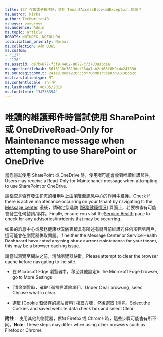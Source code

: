 ```yaml
---
title: 127 存取電子郵件時，收到 TenantAccessBlockedException 錯誤？
ms.author: kirks
author: Techwriter40
manager: pamgreen
ms.audience: Admin
ms.topic: article
ROBOTS: NOINDEX, NOFOLLOW
localization_priority: Normal
ms.collection: Adm_O365
ms.custom:
- "127"
- "128"
ms.assetid: de7b6877-f3f9-4402-8072-c73783aaccaa
ms.openlocfilehash: 5613138e7613deb264a7ab2c966f8b9c4a24763d
ms.sourcegitcommit: 241e21b6da226563bf70bdb1f5bad3d91c38cd2c
ms.translationtype: MT
ms.contentlocale: zh-TW
ms.lasthandoff: 06/05/2019
ms.locfileid: "34736394"
---
```

# <a name="read-only-for-maintenance-message-when-attempting-to-use-sharepoint-or-onedrive"></a><span data-ttu-id="4130f-102">唯讀的維護郵件時嘗試使用 SharePoint 或 OneDrive</span><span class="sxs-lookup"><span data-stu-id="4130f-102">Read-Only for Maintenance message when attempting to use SharePoint or OneDrive</span></span>

<span data-ttu-id="4130f-103">當您嘗試使用 SharePoint 或 OneDrive 時，使用者可能會收到唯讀維護郵件。</span><span class="sxs-lookup"><span data-stu-id="4130f-103">Users may receive a Read-Only for Maintenance message when attempting to use SharePoint or OneDrive.</span></span>

<span data-ttu-id="4130f-104">請檢查是否有發生在您的租用戶上由瀏覽至[訊息中心](https://portal.office.com/adminportal/home#/MessageCenter)的作用中維護。</span><span class="sxs-lookup"><span data-stu-id="4130f-104">Check if there is active maintenance occurring on your tenant by navigating to the [Message center](https://portal.office.com/adminportal/home#/MessageCenter).</span></span> <span data-ttu-id="4130f-105">最後，請確定您造訪 [[服務健康情況](https://portal.office.com/adminportal/home#/servicehealth)] 頁面上，若要檢查有可能會發生任何諮詢/事件。</span><span class="sxs-lookup"><span data-stu-id="4130f-105">Finally, ensure you visit the[Service Health](https://portal.office.com/adminportal/home#/servicehealth) page to check for any advisories/incidents that may be occurring.</span></span>

<span data-ttu-id="4130f-106">如果的訊息中心或服務健康狀況儀表板具有所述有關目前維護的任何項目租用戶，這可能會在瀏覽器快取問題。</span><span class="sxs-lookup"><span data-stu-id="4130f-106">If neither the Message Center or Service Health Dashboard have noted anything about current maintenance for your tenant, this may be a browser caching issue.</span></span>

<span data-ttu-id="4130f-107">請嘗試瀏覽至網站之前，清除瀏覽器快取。</span><span class="sxs-lookup"><span data-stu-id="4130f-107">Please attempt to clear the browser cache before navigating to the site.</span></span>

- <span data-ttu-id="4130f-108">在 Microsoft Edge 瀏覽器中，移至其他設定</span><span class="sxs-lookup"><span data-stu-id="4130f-108">In the Microsoft Edge browser, go to More  Settings</span></span>

- <span data-ttu-id="4130f-109">[清除瀏覽時，選取 [選擇要清除項目。</span><span class="sxs-lookup"><span data-stu-id="4130f-109">Under Clear browsing, select Choose what to clear.</span></span>
- <span data-ttu-id="4130f-110">選取 [Cookie 和儲存的網站資料] 核取方塊，然後選取 [清除。</span><span class="sxs-lookup"><span data-stu-id="4130f-110">Select the Cookies and saved website data check box and select Clear.</span></span>

<span data-ttu-id="4130f-111">**附註**： 使用其他的瀏覽器，例如 Firefox 或 Chrome 時，這些步驟可能會有所不同。</span><span class="sxs-lookup"><span data-stu-id="4130f-111">**Note**: These steps may differ when using other browsers such as Firefox or Chrome.</span></span>

